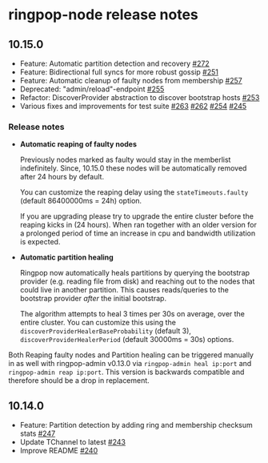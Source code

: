 ringpop-node release notes
==========================

10.15.0
-------

* Feature: Automatic partition detection and recovery
 [#272](https://github.com/uber/ringpop-node/pull/272)
* Feature: Bidirectional full syncs for more robust gossip [#251](https://github.com/uber/ringpop-node/pull/251)
* Feature: Automatic cleanup of faulty nodes from membership [#257](https://github.com/uber/ringpop-node/pull/257)
* Deprecated: "admin/reload"-endpoint [#255](https://github.com/uber/ringpop-node/pull/255)
* Refactor: DiscoverProvider abstraction to discover bootstrap hosts [#253](https://github.com/uber/ringpop-node/pull/253)
* Various fixes and improvements for test suite [#263](https://github.com/uber/ringpop-node/pull/263) [#262](https://github.com/uber/ringpop-node/pull/262) [#254](https://github.com/uber/ringpop-node/pull/254) [#245](https://github.com/uber/ringpop-node/pull/245)


### Release notes

* **Automatic reaping of faulty nodes**

    Previously nodes marked as faulty would stay in the memberlist indefinitely. Since, 10.15.0 these nodes will be automatically removed after 24 hours by default.

    You can customize the reaping delay using the `stateTimeouts.faulty` (default 86400000ms = 24h) option.

    If you are upgrading please try to upgrade the entire cluster before the reaping kicks in (24 hours). When ran together with an older version for a prolonged period of time an increase in cpu and bandwidth utilization is expected.

* **Automatic partition healing**

    Ringpop now automatically heals partitions by querying the bootstrap provider (e.g. reading file from disk) and reaching out to the nodes that could live in another partition. This causes reads/queries to the bootstrap provider *after* the initial bootstrap.

    The algorithm attempts to heal 3 times per 30s on average, over the entire cluster. You can customize this using the `discoverProviderHealerBaseProbability` (default 3), `discoverProviderHealerPeriod` (default 30000ms = 30s) options.

Both Reaping faulty nodes and Partition healing can be triggered manually in as well with ringpop-admin v0.13.0 via `ringpop-admin heal ip:port` and `ringpop-admin reap ip:port`. This version is backwards compatible and therefore should be a drop in replacement.


10.14.0
-------

* Feature: Partition detection by adding ring and membership checksum stats [#247](https://github.com/uber/ringpop-node/pull/247)
* Update TChannel to latest [#243](https://github.com/uber/ringpop-node/pull/243)
* Improve README [#240](https://github.com/uber/ringpop-node/pull/240)
